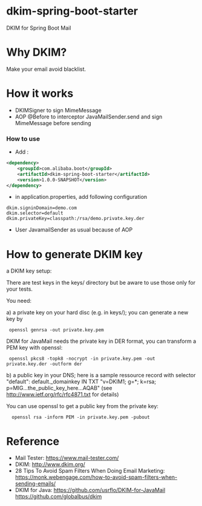 dkim-spring-boot-starter
========================
DKIM for Spring Boot Mail

# Why DKIM?

Make your email avoid blacklist.

# How it works

*  DKIMSigner to sign MimeMessage
*  AOP @Before to interceptor JavaMailSender.send and sign MimeMessage before sending

### How to use

* Add :

````xml
<dependency>
    <groupId>com.alibaba.boot</groupId>
    <artifactId>dkim-spring-boot-starter</artifactId>
    <version>1.0.0-SNAPSHOT</version>
</dependency>
````

* in application.properties, add following configuration
```
dkim.signinDomain=demo.com
dkim.selector=default
dkim.privateKey=classpath:/rsa/demo.private.key.der
```
* User JavamailSender as usual because of AOP

# How to generate DKIM key

a DKIM key setup:

There are test keys in the keys/ directory but be aware to use those only for your tests.

You need:

a) a private key on your hard disc (e.g. in keys/); you can generate a new key by

     openssl genrsa -out private.key.pem

DKIM for JavaMail needs the private key in DER format, you can transform a PEM key with openssl:

     openssl pkcs8 -topk8 -nocrypt -in private.key.pem -out private.key.der -outform der

b) a public key in your DNS; here is a sample ressource record with selector "default": default._domainkey IN TXT "v=DKIM1; g=*; k=rsa; p=MIG...the_public_key_here...AQAB" (see http://www.ietf.org/rfc/rfc4871.txt for details)

You can use openssl to get a public key from the private key:

      openssl rsa -inform PEM -in private.key.pem -pubout

# Reference

* Mail Tester: https://www.mail-tester.com/
* DKIM: http://www.dkim.org/
* 28 Tips To Avoid Spam Filters When Doing Email Marketing: https://monk.webengage.com/how-to-avoid-spam-filters-when-sending-emails/
* DKIM for Java: https://github.com/usrflo/DKIM-for-JavaMail https://github.com/globalbus/dkim
